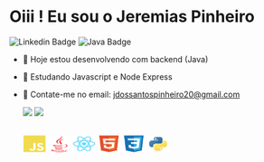 # Oiii ! Eu sou o Jeremias Pinheiro

![Linkedin Badge](https://img.shields.io/badge/-LinkedIn-blue?style=flat-square&logo=Linkedin&logoColor=white)
![Java Badge](https://img.shields.io/badge/-Java-orange?style=flat-square&logo=java&logoColor=white)


- 🔭 Hoje estou desenvolvendo com backend (Java)
- 🌱 Estudando Javascript e Node Express
- 📩 Contate-me no email: jdossantospinheiro20@gmail.com

  ![](https://github-readme-stats.vercel.app/api/top-langs/?username=Jeremias-2000&layout=compact&count_private=true&theme=dracula)
  ![](https://github-readme-stats.vercel.app/api?username=Jeremias-2000&show_icons=true&count_private=true&theme=dracula)
  
  <div style="display: inline_block"><br>
    <img align="center" alt="Js" height="30" width="40" src="https://raw.githubusercontent.com/devicons/devicon/master/icons/javascript/javascript-plain.svg">
    <img align="center" alt="Java" height="30" width="40" src="https://raw.githubusercontent.com/devicons/devicon/master/icons/java/java-plain.svg">
    <img align="center" alt="React" height="30" width="40" src="https://raw.githubusercontent.com/devicons/devicon/master/icons/react/react-original.svg">
    <img align="center" alt="HTML" height="30" width="40" src="https://raw.githubusercontent.com/devicons/devicon/master/icons/html5/html5-original.svg">
    <img align="center" alt="CSS" height="30" width="40" src="https://raw.githubusercontent.com/devicons/devicon/master/icons/css3/css3-original.svg">
    <img align="center" alt="Python" height="30" width="40" src="https://raw.githubusercontent.com/devicons/devicon/master/icons/python/python-original.svg">
 
  </div>

